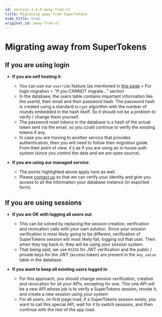 ```yaml
---
id: version-3.4.X-away-from-st
title: Migrating away from SuperTokens
hide_title: true
original_id: away-from-st
---
```


# Migrating away from SuperTokens

## If you are using login
- **If you are self hosting it**:
   - You can use our `override` feature (as mentioned in [this page](./to-st) > For login migration > "If you CANNOT migrate..." section
   - In the database, the users table contains important information like the userId, their email and their password hash. The password hash is created using a standard `bcrypt` algorithm with the number of rounds embedded in the hash itself. So it should not be a problem to verify / change them yourself.
   - The password reset tokens in the database is a hash of the actual token sent via the email, so you could continue to verify the existing tokens if any.
   - In case you are moving to another service that provides authentication, then you will need to follow their migration guide. From their point of view, it's as if you are using an in house auth system (since you control the data and we are open source).

- **If you are using our managed service**:
   - The points highlighted above apply here as well.
   - Please [contact us](mailto:team@supertokens.io) so that we can verify your identity and give you access to all the information your database instance (in exported form).

## If you are using sessions
- **If you are OK with logging all users out**:
   - This can be solved by replacing the session creation, verification and revocation calls with your own solution. Since your session verification is most likely going to be different, verification of SuperTokens session will most likely fail, logging out that user. Then when they log back in, they will be using your session system.
   - That being said, we use `RS256` for JWT verification and the public / private keys for the JWT (access token) are present in the `key_value` table in the database.

- **If you want to keep all existing users logged in**:
   - For this approach, you should change session verification, creation and revocation for all your APIs, excepting for one. This one API will be a new API whose job is to verify a SuperTokens session, revoke it, and create a new session using your system
   - For all users, on first page load, if a SuperTokens session exists, you want to call this special API, wait for it to switch sessions, and then continue with the rest of the app load.